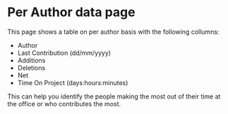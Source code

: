 # Per Author data page

This page shows a table on per author basis with the following collumns:

 - Author  
 - Last Contribution (dd/mm/yyyy)  
 - Additions  
 - Deletions  
 - Net  
 - Time On Project (days:hours:minutes)  

This can help you identify the people making the most out of their time at the office or who contributes the most.
